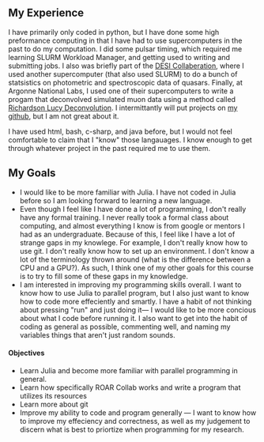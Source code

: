 ## My Experience 

I have primarily only coded in python, but I have done some high preformance computing in that I have had to use supercomputers in the past to do my computation. I did some pulsar timing, which required me learning SLURM Workload Manager, and getting used to writing and submitting jobs. I also was briefly part of the [DESI Collaberation](https://www.desi.lbl.gov/), where I used another supercomputer (that also used SLURM) to do a bunch of statsistics on photometric and spectroscopic data of quasars. Finally, at Argonne National Labs, I used one of their supercomputers to write a progam that deconvolved simulated muon data using a method called [Richardson Lucy Deconvolution](https://en.wikipedia.org/wiki/Richardson%E2%80%93Lucy_deconvolution). I intermittantly will put projects on [my github](https://github.com/alexhigley), but I am not great about it.  

I have used html, bash, c-sharp, and java before, but I would not feel comfortable to claim that I "know" those langauages. I know enough to get through whatever project in the past required me to use them. 


## My Goals

- I would like to be more familiar with Julia. I have not coded in Julia before so I am looking forward to learning a new language. 
- Even though I feel like I have done a lot of programming, I don't really have any formal training. I never really took a formal class about computing, and almost everything I know is from google or mentors I had as an undergraduate. Because of this, I feel like I have a lot of strange gaps in my knowlege. For example, I don't really know how to use git. I don't really know how to set up an environment. I don't know a lot of the terminology thrown around (what is the difference between a CPU and a GPU?). As such, I think one of my other goals for this course is to try to fill some of these gaps in my knowledge.
- I am interested in improving my programming skills overall. I want to know how to use Julia to parallel program, but I also just want to know how to code more effeciently and smartly. I have a habit of not thinking about pressing "run" and just doing it— I would like to be more concious about what I code before running it. I also want to get into the habit of coding as general as possible, commenting well, and naming my variables things that aren't just random sounds. 

#### Objectives
- Learn Julia and become more familiar with parallel programming in general.
- Learn how specifically ROAR Collab works and write a program that utilizes its resources
- Learn more about git
- Improve my ability to code and program generally — I want to know how to improve my effeciency and correctness, as well as my judgement to discern what is best to priortize when programming for my research. 
